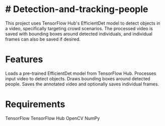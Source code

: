 # # Detection-and-tracking-people
This project uses TensorFlow Hub's EfficientDet model to detect objects in a video, specifically targeting crowd scenarios. The processed video is saved with bounding boxes around detected individuals, and individual frames can also be saved if desired.

# Features
Loads a pre-trained EfficientDet model from TensorFlow Hub.
Processes input video to detect objects.
Draws bounding boxes around detected people.
Saves the annotated video and optionally saves individual frames.

# Requirements
TensorFlow
TensorFlow Hub
OpenCV
NumPy
